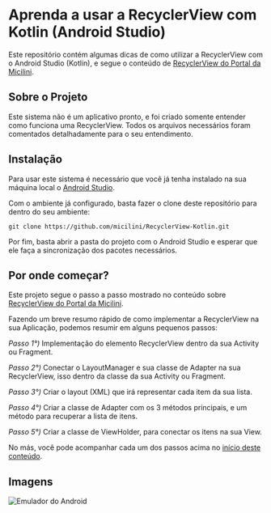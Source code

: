 # Aprenda a usar a RecyclerView com Kotlin (Android Studio)
Este repositório contém algumas dicas de como utilizar a RecyclerView com o Android Studio (Kotlin), e segue o conteúdo de [RecyclerView do Portal da Micilini](https://micilini.com/conteudos/android/recyclerview).

## Sobre o Projeto

Este sistema não é um aplicativo pronto, e foi criado somente entender como funciona uma RecyclerView. Todos os arquivos necessários foram comentados detalhadamente para o seu entendimento.

## Instalação 

Para usar este sistema é necessário que você já tenha instalado na sua máquina local o [Android Studio](https://developer.android.com/studio).

Com o ambiente já configurado, basta fazer o clone deste repositório para dentro do seu ambiente:

```git clone https://github.com/micilini/RecyclerView-Kotlin.git```

Por fim, basta abrir a pasta do projeto com o Android Studio e esperar que ele faça a sincronização dos pacotes necessários.

## Por onde começar?

Este projeto segue o passo a passo mostrado no conteúdo sobre [RecyclerView do Portal da Micilini](https://micilini.com/conteudos/android/recyclerview).

Fazendo um breve resumo rápido de como implementar a RecyclerView na sua Aplicação, podemos resumir em alguns pequenos passos:

*Passo 1°)* Implementação do elemento RecyclerView dentro da sua Activity ou Fragment.

*Passo 2°)* Conectar o LayoutManager e sua classe de Adapter na sua RecyclerView, isso dentro da classe da sua Activity ou Fragment.

*Passo 3°)* Criar o layout (XML) que irá representar cada item da sua lista.

*Passo 4°)* Criar a classe de Adapter com os 3 métodos principais, e um método para recuperar a lista de itens.

*Passo 5°)* Criar a classe de ViewHolder, para conectar os itens na sua View.

No más, você pode acompanhar cada um dos passos acima no [início deste conteúdo](https://micilini.com/conteudos/android/recyclerview).

## Imagens

![Emulador do Android](https://micilini.com/assets/img/android/rv_06.png)


